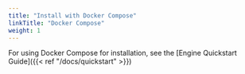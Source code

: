```yaml
---
title: "Install with Docker Compose"
linkTitle: "Docker Compose"
weight: 1
---
```


For using Docker Compose for installation, see the [Engine Quickstart Guide]({{< ref "/docs/quickstart" >}})
